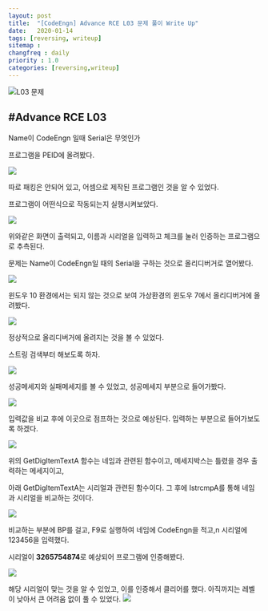 ```yaml
---
layout: post
title:  "[CodeEngn] Advance RCE L03 문제 풀이 Write Up"
date:   2020-01-14
tags: [reversing, writeup]
sitemap :
changfreq : daily
priority : 1.0
categories: [reversing,writeup]
---
```


![L03 문제](https://img1.daumcdn.net/thumb/R1280x0/?scode=mtistory2&fname=https%3A%2F%2Fk.kakaocdn.net%2Fdn%2FbenSPV%2FbtqBcMFfpAD%2FVwAel3rXTqQ1if349VEBd0%2Fimg.png)

#Advance RCE L03
---
Name이 CodeEngn 일때 Serial은 무엇인가

프로그램을 PEID에 올려봤다.

![](https://img1.daumcdn.net/thumb/R1280x0/?scode=mtistory2&fname=https%3A%2F%2Fk.kakaocdn.net%2Fdn%2F5jN9T%2FbtqA6oTFrow%2FfzGGMawZ6mUcGNAarRaRtK%2Fimg.png)

따로 패킹은 안되어 있고, 어셈으로 제작된 프로그램인 것을 알 수 있었다.

프로그램이 어떤식으로 작동되는지 실행시켜보았다.

![](https://img1.daumcdn.net/thumb/R1280x0/?scode=mtistory2&fname=https%3A%2F%2Fk.kakaocdn.net%2Fdn%2FuKnNc%2FbtqA7q4vopo%2FA55r3gRQUmB93eKKpUb8y1%2Fimg.png)

위와같은 화면이 출력되고, 이름과 시리얼을 입력하고 체크를 눌러 인증하는 프로그램으로 추측된다.

문제는 Name이 CodeEngn일 때의 Serial을 구하는 것으로 올리디버거로 열어봤다.

![](https://img1.daumcdn.net/thumb/R1280x0/?scode=mtistory2&fname=https%3A%2F%2Fk.kakaocdn.net%2Fdn%2FWMN2s%2FbtqBcwvSEXK%2FZCSKpCKMN0yNkbwXDTnIEK%2Fimg.png)

윈도우 10 환경에서는 되지 않는 것으로 보여 가상환경의 윈도우 7에서 올리디버거에 올려봤다.

![](https://img1.daumcdn.net/thumb/R1280x0/?scode=mtistory2&fname=https%3A%2F%2Fk.kakaocdn.net%2Fdn%2FEmWgC%2FbtqBcxoUHxq%2FNj8P6GU4JzcCEIiKpFRmAK%2Fimg.png)

정상적으로 올리디버거에 올려지는 것을 볼 수 있었다.

스트링 검색부터 해보도록 하자.

![](https://img1.daumcdn.net/thumb/R1280x0/?scode=mtistory2&fname=https%3A%2F%2Fk.kakaocdn.net%2Fdn%2FbSuPmp%2FbtqBcxoUMg3%2FAfrK0CZ4H53n3j0n5klyQ0%2Fimg.png)

성공메세지와 실패메세지를 볼 수 있었고, 성공메세지 부분으로 들어가봤다.

![](https://img1.daumcdn.net/thumb/R1280x0/?scode=mtistory2&fname=https%3A%2F%2Fk.kakaocdn.net%2Fdn%2FvyAsd%2FbtqBdTELPKx%2F67JPq8YItX8mRCPfSakIgk%2Fimg.png)

입력값을 비교 후에 이곳으로 점프하는 것으로 예상된다. 입력하는 부분으로 들어가보도록 하겠다.

![](https://img1.daumcdn.net/thumb/R1280x0/?scode=mtistory2&fname=https%3A%2F%2Fk.kakaocdn.net%2Fdn%2FcnZtpP%2FbtqA9BL6vTr%2FZv5bkRPG6KFLBvzGKuzayK%2Fimg.png)

위의 GetDigItemTextA 함수는 네임과 관련된 함수이고, 메세지박스는 틀렸을 경우 출력하는 메세지이고,

아래 GetDigItemTextA는 시리얼과 관련된 함수이다. 그 후에 IstrcmpA를 통해 네임과 시리얼을 비교하는 것이다.

![](https://img1.daumcdn.net/thumb/R1280x0/?scode=mtistory2&fname=https%3A%2F%2Fk.kakaocdn.net%2Fdn%2FdNbXl1%2FbtqA9CRKTvj%2F8EvPXm5p7wjsP2mABc8m7K%2Fimg.png)

비교하는 부분에 BP를 걸고, F9로 실행하여 네임에 CodeEngn을 적고,n 시리얼에 123456을 입력했다.

시리얼이 <b>3265754874</b>로 예상되어 프로그램에 인증해봤다.

![](https://img1.daumcdn.net/thumb/R1280x0/?scode=mtistory2&fname=https%3A%2F%2Fk.kakaocdn.net%2Fdn%2Fbxmw4A%2FbtqBeKHpjOh%2FDvsNcMFMvgo1si0hDXSzbk%2Fimg.png)

해당 시리얼이 맞는 것을 알 수 있었고, 이를 인증해서 클리어를 했다.
아직까지는 레벨이 낮아서 큰 어려움 없이 풀 수 있었다.
![](https://img1.daumcdn.net/thumb/R1280x0/?scode=mtistory2&fname=https%3A%2F%2Fk.kakaocdn.net%2Fdn%2F4FD6z%2FbtqBeLsLLZi%2FLFXjFfGmLgZNt2f3B8VOKk%2Fimg.png)






